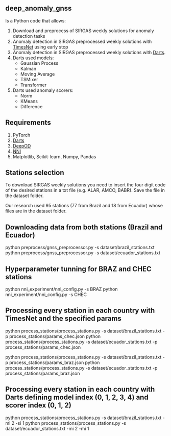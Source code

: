 ## deep_anomaly_gnss
Is a Python code that allows:
1. Download and preprocess of SIRGAS weekly solutions for anomaly detection tasks
2. Anomaly detection in SIRGAS preprocessed weekly solutions with [TimesNet](https://arxiv.org/abs/2210.02186) using early stop
3. Anomaly detection in SIRGAS preprocessed weekly solutions with [Darts](https://unit8co.github.io/darts/index.html).
4. Darts used models:
   - Gaussian Process
   - Kalman
   - Moving Average
   - TSMixer
   - Transformer
5. Darts used anomaly scorers:
   - Norm
   - KMeans
   - Difference 

## Requirements
1. PyTorch
2. [Darts](https://unit8co.github.io/darts/index.html)
3. [DeepOD](https://github.com/xuhongzuo/DeepOD/tree/main)
4. [NNI](https://nni.readthedocs.io)
5. Matplotlib, Scikit-learn, Numpy, Pandas

## Stations selection
To download SIRGAS weekly solutions you need to insert the four digit code of the desired stations in a txt file (e.g. ALAR, AMCO, BABR).
Save the file in the dataset folder.

Our research used 95 stations (77 from Brazil and 18 from Ecuador) whose files are in the dataset folder.

## Downloading data from both stations (Brazil and Ecuador)
python preprocess/gnss_preprocessor.py -s dataset/brazil_stations.txt
python preprocess/gnss_preprocessor.py -s dataset/ecuador_stations.txt

## Hyperparameter tunning for BRAZ and CHEC stations
python nni_experiment/nni_config.py -s BRAZ
python nni_experiment/nni_config.py -s CHEC

## Processing every station in each country with TimesNet and the specified params
python process_stations/process_stations.py -s dataset/brazil_stations.txt -p process_stations/params_chec.json
python process_stations/process_stations.py -s dataset/ecuador_stations.txt -p process_stations/params_chec.json

python process_stations/process_stations.py -s dataset/brazil_stations.txt -p process_stations/params_braz.json
python process_stations/process_stations.py -s dataset/ecuador_stations.txt -p process_stations/params_braz.json

## Processing every station in each country with Darts defining model index (0, 1, 2, 3, 4) and scorer index (0, 1, 2)
python process_stations/process_stations.py -s dataset/brazil_stations.txt -mi 2 -si 1
python process_stations/process_stations.py -s dataset/ecuador_stations.txt -mi 2 -mi 1
